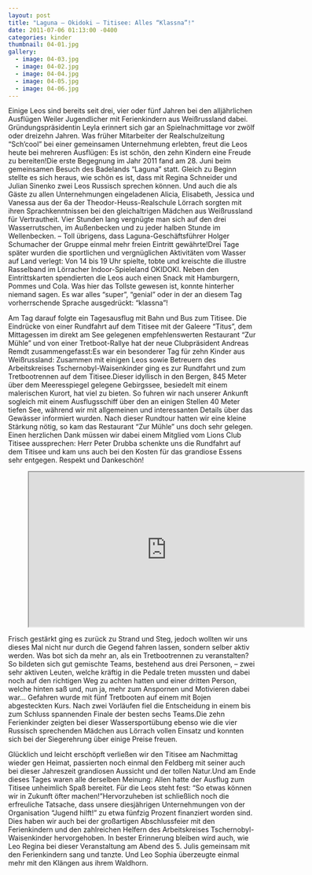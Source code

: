 ```yaml
---
layout: post
title: "Laguna – Okidoki – Titisee: Alles “Klassna”!"
date: 2011-07-06 01:13:00 -0400
categories: kinder
thumbnail: 04-01.jpg
gallery:
  - image: 04-03.jpg
  - image: 04-02.jpg
  - image: 04-04.jpg
  - image: 04-05.jpg
  - image: 04-06.jpg
---
```

Einige Leos sind bereits seit drei, vier oder fünf Jahren bei den alljährlichen Ausflügen Weiler Jugendlicher mit Ferienkindern aus Weißrussland dabei. Gründungspräsidentin Leyla erinnert sich gar an Spielnachmittage vor zwölf oder dreizehn Jahren. Was früher Mitarbeiter der Realschulzeitung “Sch’cool” bei einer gemeinsamen Unternehmung erlebten, freut die Leos heute bei mehreren Ausflügen: Es ist schön, den zehn Kindern eine Freude zu bereiten!Die erste Begegnung im Jahr 2011 fand am 28. Juni beim gemeinsamen Besuch des Badelands “Laguna” statt. Gleich zu Beginn stellte es sich heraus, wie schön es ist, dass mit Regina Schneider und Julian Sinenko zwei Leos Russisch sprechen können. Und auch die als Gäste zu allen Unternehmungen eingeladenen Alicia, Elisabeth, Jessica und Vanessa aus der 6a der Theodor-Heuss-Realschule Lörrach sorgten mit ihren Sprachkenntnissen bei den gleichaltrigen Mädchen aus Weißrussland für Vertrautheit. Vier Stunden lang vergnügte man sich auf den drei Wasserrutschen, im Außenbecken und zu jeder halben Stunde im Wellenbecken. – Toll übrigens, dass Laguna-Geschäftsführer Holger Schumacher der Gruppe einmal mehr freien Eintritt gewährte!Drei Tage später wurden die sportlichen und vergnüglichen Aktivitäten vom Wasser auf Land verlegt: Von 14 bis 19 Uhr spielte, tobte und kreischte die illustre Rasselband im Lörracher Indoor-Spieleland OKIDOKI. Neben den Eintrittskarten spendierten die Leos auch einen Snack mit Hamburgern, Pommes und Cola. Was hier das Tollste gewesen ist, konnte hinterher niemand sagen. Es war alles “super”, “genial” oder in der an diesem Tag vorherrschende Sprache ausgedrückt: “klassna”!  

Am Tag darauf folgte ein Tagesausflug mit Bahn und Bus zum Titisee. Die Eindrücke von einer Rundfahrt auf dem Titisee mit der Galeere “Titus”, dem Mittagessen im direkt am See gelegenen empfehlenswerten Restaurant “Zur Mühle” und von einer Tretboot-Rallye hat der neue Clubpräsident Andreas Remdt zusammengefasst:Es war ein besonderer Tag für zehn Kinder aus Weißrussland: Zusammen mit einigen Leos sowie Betreuern des Arbeitskreises Tschernobyl-Waisenkinder ging es zur Rundfahrt und zum Tretbootrennen auf dem Titisee.Dieser idyllisch in den Bergen, 845 Meter über dem Meeresspiegel gelegene Gebirgssee, besiedelt mit einem malerischen Kurort, hat viel zu bieten. So fuhren wir nach unserer Ankunft sogleich mit einem Ausflugsschiff über den an einigen Stellen 40 Meter tiefen See, während wir mit allgemeinen und interessanten Details über das Gewässer informiert wurden. Nach dieser Rundtour hatten wir eine kleine Stärkung nötig, so kam das Restaurant “Zur Mühle” uns doch sehr gelegen. Einen herzlichen Dank müssen wir dabei einem Mitglied vom Lions Club Titisee aussprechen: Herr Peter Drubba schenkte uns die Rundfahrt auf dem Titisee und kam uns auch bei den Kosten für das grandiose Essens sehr entgegen. Respekt und Dankeschön!  

<figure class="responsive-iframe">
  <iframe width="560" height="315" src="https://www.youtube-nocookie.com/embed/KLbmiQ8Qp9U" title="Video zum Ausflug am Titisee" class="iframe" allow="autoplay; encrypted-media" allowfullscreen></iframe>
</figure>

Frisch gestärkt ging es zurück zu Strand und Steg, jedoch wollten wir uns dieses Mal nicht nur durch die Gegend fahren lassen, sondern selber aktiv werden. Was bot sich da mehr an, als ein Tretbootrennen zu veranstalten? So bildeten sich gut gemischte Teams, bestehend aus drei Personen, – zwei sehr aktiven Leuten, welche kräftig in die Pedale treten mussten und dabei noch auf den richtigen Weg zu achten hatten und einer dritten Person, welche hinten saß und, nun ja, mehr zum Anspornen und Motivieren dabei war… Gefahren wurde mit fünf Tretbooten auf einem mit Bojen abgesteckten Kurs. Nach zwei Vorläufen fiel die Entscheidung in einem bis zum Schluss spannenden Finale der besten sechs Teams.Die zehn Ferienkinder zeigten bei dieser Wassersportübung ebenso wie die vier Russisch sprechenden Mädchen aus Lörrach vollen Einsatz und konnten sich bei der Siegerehrung über einige Preise freuen.

Glücklich und leicht erschöpft verließen wir den Titisee am Nachmittag wieder gen Heimat, passierten noch einmal den Feldberg mit seiner auch bei dieser Jahreszeit grandiosen Aussicht und der tollen Natur.Und am Ende dieses Tages waren alle derselben Meinung: Allen hatte der Ausflug zum Titisee unheimlich Spaß bereitet. Für die Leos steht fest: “So etwas können wir in Zukunft öfter machen!”Hervorzuheben ist schließlich noch die erfreuliche Tatsache, dass unsere diesjährigen Unternehmungen von der Organisation “Jugend hilft!” zu etwa fünfzig Prozent finanziert worden sind. Dies haben wir auch bei der großartigen Abschlussfeier mit den Ferienkindern und den zahlreichen Helfern des Arbeitskreises Tschernobyl-Waisenkinder hervorgehoben. In bester Erinnerung bleiben wird auch, wie Leo Regina bei dieser Veranstaltung am Abend des 5. Julis gemeinsam mit den Ferienkindern sang und tanzte. Und Leo Sophia überzeugte einmal mehr mit den Klängen aus ihrem Waldhorn.